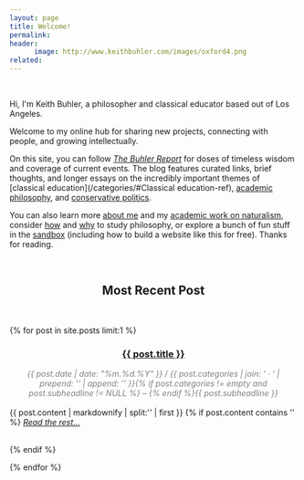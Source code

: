 ```yaml
---
layout: page
title: Welcome!
permalink: 
header:
      image: http://www.keithbuhler.com/images/oxford4.png
related: 
---
```


<br>

Hi, I'm Keith Buhler, a philosopher and classical educator based out of Los Angeles. 

Welcome to my online hub for sharing new projects, connecting with people, and growing intellectually. 

On this site, you can follow [*The Buhler Report*](/blog) for doses of timeless wisdom and coverage of current events.  The blog features curated links, brief thoughts, and longer essays on the incredibly important themes of [classical education](/categories/#Classical education-ref), [academic philosophy](/categories/#Philosophy-ref), and [conservative politics](/categories/#Politics-ref). 

You can also learn more [about me](/about/) and my [academic work on naturalism](/cv/),  consider [how](philosophy-class) and [why](/philosophymajor) to study philosophy, or explore a bunch of fun stuff in the [sandbox](/sandbox/) (including how to build a website like this for free). Thanks for reading. 

<br>
 

<center>
<h2> Most Recent Post  </h2>
</center>

<br>

{% for post in site.posts limit:1 %}

<div>
<center>
<h3><font color="gray"> <a href="{{ post.url | prepend: site.baseurl }}">{{ post.title }}</a></font></h3>
<span class="time"> <font color="gray" font-size="2em"><i> {{ post.date | date: "%m.%d.%Y" }} / {{ post.categories | join: ' &middot; ' | prepend: '<span class="subheader">' | append: '</span>' }}{% if post.categories != empty and post.subheadline != NULL %} – {% endif %}{{ post.subheadline }} </i></font></span> 
</center>
<br>
{{ post.content | markdownify | split:'<!--more-->' | first }}
{% if post.content contains '<!--more-->' %}
<a href="{{ post.url | prepend: site.baseurl }}"><i>Read the rest... </i></a><br><br>

{% endif %}

</div>
{% endfor %}
<br> 

